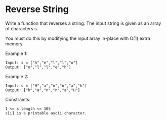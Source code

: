 # Reverse String
Write a function that reverses a string. The input string is given as an array of characters s.

You must do this by modifying the input array in-place with O(1) extra memory.



Example 1:
```
Input: s = ["h","e","l","l","o"]
Output: ["o","l","l","e","h"]
```
Example 2:
```
Input: s = ["H","a","n","n","a","h"]
Output: ["h","a","n","n","a","H"]
```

Constraints:
```
1 <= s.length <= 105
s[i] is a printable ascii character.
```